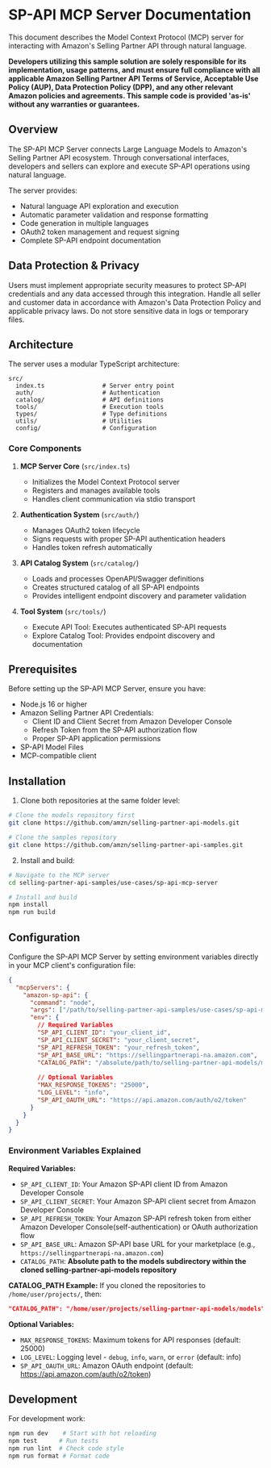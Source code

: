 # SP-API MCP Server Documentation

This document describes the Model Context Protocol (MCP) server for interacting with Amazon's Selling Partner API through natural language.

**Developers utilizing this sample solution are solely responsible for its implementation, usage patterns, and must ensure full compliance with all applicable Amazon Selling Partner API Terms of Service, Acceptable Use Policy (AUP), Data Protection Policy (DPP), and any other relevant Amazon policies and agreements. This sample code is provided 'as-is' without any warranties or guarantees.**

## Overview

The SP-API MCP Server connects Large Language Models to Amazon's Selling Partner API ecosystem. Through conversational interfaces, developers and sellers can explore and execute SP-API operations using natural language.

The server provides:
- Natural language API exploration and execution
- Automatic parameter validation and response formatting
- Code generation in multiple languages
- OAuth2 token management and request signing
- Complete SP-API endpoint documentation


## Data Protection & Privacy
Users must implement appropriate security measures to protect SP-API credentials and any data accessed through this integration. Handle all seller and customer data in accordance with Amazon's Data Protection Policy and applicable privacy laws. Do not store sensitive data in logs or temporary files.

## Architecture 

The server uses a modular TypeScript architecture:

```
src/
  index.ts                # Server entry point
  auth/                   # Authentication
  catalog/                # API definitions
  tools/                  # Execution tools  
  types/                  # Type definitions
  utils/                  # Utilities
  config/                 # Configuration
```

### Core Components

1. **MCP Server Core** (`src/index.ts`)
   - Initializes the Model Context Protocol server
   - Registers and manages available tools
   - Handles client communication via stdio transport

2. **Authentication System** (`src/auth/`)
   - Manages OAuth2 token lifecycle
   - Signs requests with proper SP-API authentication headers
   - Handles token refresh automatically

3. **API Catalog System** (`src/catalog/`)
   - Loads and processes OpenAPI/Swagger definitions
   - Creates structured catalog of all SP-API endpoints
   - Provides intelligent endpoint discovery and parameter validation

4. **Tool System** (`src/tools/`)
   - Execute API Tool: Executes authenticated SP-API requests
   - Explore Catalog Tool: Provides endpoint discovery and documentation

## Prerequisites

Before setting up the SP-API MCP Server, ensure you have:

- Node.js 16 or higher
- Amazon Selling Partner API Credentials:
  - Client ID and Client Secret from Amazon Developer Console
  - Refresh Token from the SP-API authorization flow
  - Proper SP-API application permissions
- SP-API Model Files
- MCP-compatible client

## Installation

1. Clone both repositories at the same folder level:
```bash
# Clone the models repository first
git clone https://github.com/amzn/selling-partner-api-models.git

# Clone the samples repository  
git clone https://github.com/amzn/selling-partner-api-samples.git

```

2. Install and build:
```bash
# Navigate to the MCP server
cd selling-partner-api-samples/use-cases/sp-api-mcp-server

# Install and build
npm install
npm run build
```

## Configuration

Configure the SP-API MCP Server by setting environment variables directly in your MCP client's configuration file:

```json
{
  "mcpServers": {
    "amazon-sp-api": {
      "command": "node",
      "args": ["/path/to/selling-partner-api-samples/use-cases/sp-api-mcp-server/build/index.js"],
      "env": {
        // Required Variables
        "SP_API_CLIENT_ID": "your_client_id",
        "SP_API_CLIENT_SECRET": "your_client_secret",
        "SP_API_REFRESH_TOKEN": "your_refresh_token",
        "SP_API_BASE_URL": "https://sellingpartnerapi-na.amazon.com",
        "CATALOG_PATH": "/absolute/path/to/selling-partner-api-models/models",
        
        // Optional Variables
        "MAX_RESPONSE_TOKENS": "25000",
        "LOG_LEVEL": "info",
        "SP_API_OAUTH_URL": "https://api.amazon.com/auth/o2/token"
      }
    }
  }
}
```

### Environment Variables Explained

**Required Variables:**
- `SP_API_CLIENT_ID`: Your Amazon SP-API client ID from Amazon Developer Console
- `SP_API_CLIENT_SECRET`: Your Amazon SP-API client secret from Amazon Developer Console  
- `SP_API_REFRESH_TOKEN`: Your Amazon SP-API refresh token from either Amazon Developer Console(self-authentication) or OAuth authorization flow
- `SP_API_BASE_URL`: Amazon SP-API base URL for your marketplace (e.g., `https://sellingpartnerapi-na.amazon.com`)
- `CATALOG_PATH`: **Absolute path to the models subdirectory within the cloned selling-partner-api-models repository**

**CATALOG_PATH Example:**
If you cloned the repositories to `/home/user/projects/`, then:
```json
"CATALOG_PATH": "/home/user/projects/selling-partner-api-models/models"
```

**Optional Variables:**
- `MAX_RESPONSE_TOKENS`: Maximum tokens for API responses (default: 25000)
- `LOG_LEVEL`: Logging level - `debug`, `info`, `warn`, or `error` (default: info)
- `SP_API_OAUTH_URL`: Amazon OAuth endpoint (default: https://api.amazon.com/auth/o2/token)

## Development

For development work:

```bash
npm run dev    # Start with hot reloading
npm test      # Run tests
npm run lint  # Check code style
npm run format # Format code
```
